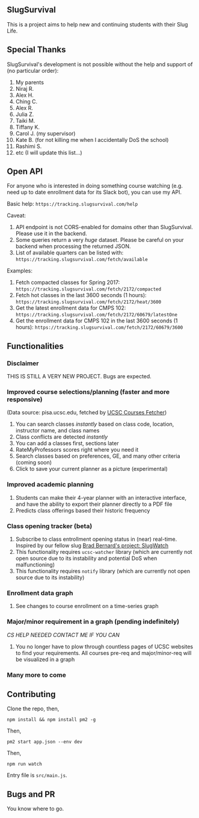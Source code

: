 ## SlugSurvival

This is a project aims to help new and continuing students with their Slug Life.

## Special Thanks

SlugSurvival's development is not possible without the help and support of (no particular order):

1. My parents
2. Niraj R.
3. Alex H.
4. Ching C.
5. Alex R.
6. Julia Z.
7. Taiki M.
8. Tiffany K.
9. Carol J. (my supervisor)
10. Kate B. (for not killing me when I accidentally DoS the school)
11. Rashimi S.
12. etc (I will update this list...)

## Open API

For anyone who is interested in doing something course watching (e.g. need up to date enrollment data for its Slack bot), you can use my API.

Basic help: `https://tracking.slugsurvival.com/help`

Caveat:

1. API endpoint is not CORS-enabled for domains other than SlugSurvival. Please use it in the backend.
2. Some queries return a very *huge* dataset. Please be careful on your backend when processing the returned JSON.
3. List of available quarters can be listed with: `https://tracking.slugsurvival.com/fetch/available`

Examples:

1. Fetch compacted classes for Spring 2017: `https://tracking.slugsurvival.com/fetch/2172/compacted`
2. Fetch hot classes in the last 3600 seconds (1 hours): `https://tracking.slugsurvival.com/fetch/2172/heat/3600`
3. Get the latest enrollment data for CMPS 102: `https://tracking.slugsurvival.com/fetch/2172/60679/latestOne`
4. Get the enrollment data for CMPS 102 in the last 3600 seconds (1 hours): `https://tracking.slugsurvival.com/fetch/2172/60679/3600`

## Functionalities

### Disclaimer

THIS IS STILL A VERY NEW PROJECT. Bugs are expected.

### Improved course selections/planning (faster and more responsive)

(Data source: pisa.ucsc.edu, fetched by [UCSC Courses Fetcher](https://github.com/zllovesuki/ucsc))

1. You can search classes *instantly* based on class code, location, instructor name, and class names
2. Class conflicts are detected *instantly*
3. You can add a classes first, sections later
4. RateMyProfessors scores right where you need it
5. Search classes based on preferences, GE, and many other criteria (coming soon)
6. Click to save your current planner as a picture (experimental)

### Improved academic planning

1. Students can make their 4-year planner with an interactive interface, and have the ability to export their planner directly to a PDF file
2. Predicts class offerings based their historic frequency

### Class opening tracker (beta)

1. Subscribe to class entrollment opening status in (near) real-time. Inspired by our fellow slug [Brad Bernard's project: SlugWatch](https://slugwatch.com)
2. This functionality requires `ucsc-watcher` library (which are currently not open source due to its instability and potential DoS when malfunctioning)
3. This functionality requires `notify` library (which are currently not open source due to its instability)

### Enrollment data graph

1. See changes to course enrollment on a time-series graph

### Major/minor requirement in a graph (pending indefinitely)

*CS HELP NEEDED CONTACT ME IF YOU CAN*

1. You no longer have to plow through countless pages of UCSC websites to find your requirements. All courses pre-req and major/minor-req will be visualized in a graph

### Many more to come

## Contributing

Clone the repo, then,
```
npm install && npm install pm2 -g
```

Then,
```
pm2 start app.json --env dev
```

Then,
```
npm run watch
```

Entry file is `src/main.js`.

## Bugs and PR

You know where to go.
